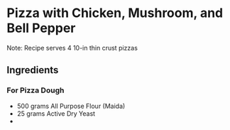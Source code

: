 # Pizza with Chicken, Mushroom, and Bell Pepper

Note: Recipe serves 4 10-in thin crust pizzas

## Ingredients

### For Pizza Dough

* 500 grams All Purpose Flour (Maida)
* 25 grams Active Dry Yeast
* 
